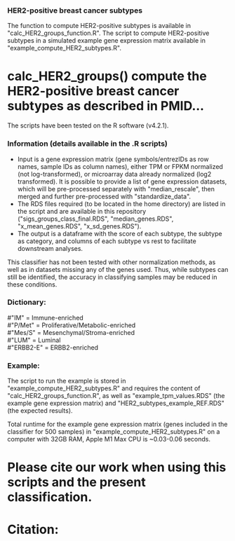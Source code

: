 ### HER2-positive breast cancer subtypes
The function to compute HER2-positive subtypes is available in "calc_HER2_groups_function.R".
The script to compute HER2-positive subtypes in a simulated example gene expression matrix available in "example_compute_HER2_subtypes.R".

# calc_HER2_groups() compute the HER2-positive breast cancer subtypes as described in PMID...

The scripts have been tested on the R software (v4.2.1).

### Information (details available in the .R scripts)
- Input is a gene expression matrix (gene symbols/entrezIDs as row names, sample IDs as column names), either TPM or FPKM normalized (not log-transformed), or microarray data already normalized (log2 transformed). 
It is possible to provide a list of gene expression datasets, which will be pre-processed separately with "median_rescale", then merged and further pre-processed with "standardize_data".
- The RDS files required (to be located in the home directory) are listed in the script and are available in this repository ("sigs_groups_class_final.RDS", "median_genes.RDS", "x_mean_genes.RDS", "x_sd_genes.RDS").
- The output is a dataframe with the score of each subtype, the subtype as category, and columns of each subtype vs rest to facilitate downstream analyses.

This classifier has not been tested with other normalization methods, as well as in datasets missing any of the genes used. Thus, while subtypes can still be identified, the accuracy in classifying samples may be reduced in these conditions.

### Dictionary:
#"IM" = Immune-enriched          
#"P/Met" = Proliferative/Metabolic-enriched  
#"Mes/S" = Mesenchymal/Stroma-enriched  
#"LUM" = Luminal  
#"ERBB2-E" = ERBB2-enriched  


### Example:
The script to run the example is stored in "example_compute_HER2_subtypes.R" and requires the content of "calc_HER2_groups_function.R", as well as "example_tpm_values.RDS" (the example gene expression matrix) and "HER2_subtypes_example_REF.RDS" (the expected results).

Total runtime for the example gene expression matrix (genes included in the classifier for 500 samples) in "example_compute_HER2_subtypes.R" on a computer with 32GB RAM, Apple M1 Max CPU is ~0.03-0.06 seconds.

# Please cite our work when using this scripts and the present classification.

# Citation:




